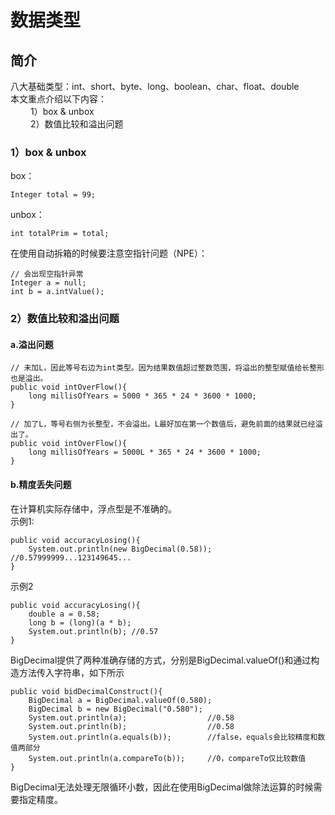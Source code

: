 # 数据类型
## 简介
八大基础类型：int、short、byte、long、boolean、char、float、double  
本文重点介绍以下内容：  
&emsp;&emsp; 1）box & unbox   
&emsp;&emsp; 2）数值比较和溢出问题  
### 1）box & unbox 
box：
```
Integer total = 99;
```
unbox：
```
int totalPrim = total;
```
在使用自动拆箱的时候要注意空指针问题（NPE）：
```
// 会出现空指针异常
Integer a = null;
int b = a.intValue();
``` 
### 2）数值比较和溢出问题
#### a.溢出问题
```
// 未加L，因此等号右边为int类型。因为结果数值超过整数范围，将溢出的整型赋值给长整形也是溢出。
public void intOverFlow(){
    long millisOfYears = 5000 * 365 * 24 * 3600 * 1000;
}
```
```
// 加了L，等号右侧为长整型，不会溢出。L最好加在第一个数值后，避免前面的结果就已经溢出了。
public void intOverFlow(){
    long millisOfYears = 5000L * 365 * 24 * 3600 * 1000;
}
```
#### b.精度丢失问题
在计算机实际存储中，浮点型是不准确的。  
示例1:
```
public void accuracyLosing(){
    System.out.println(new BigDecimal(0.58)); //0.57999999...123149645...
}
```
示例2
```
public void accuracyLosing(){
    double a = 0.58;
    long b = (long)(a * b);
    System.out.println(b); //0.57
}
```
BigDecimal提供了两种准确存储的方式，分别是BigDecimal.valueOf()和通过构造方法传入字符串，如下所示
```
public void bidDecimalConstruct(){
    BigDecimal a = BigDecimal.valueOf(0.580);
    BigDecimal b = new BigDecimal("0.580");
    System.out.println(a);                  //0.58
    System.out.println(b);                  //0.58
    System.out.println(a.equals(b));        //false，equals会比较精度和数值两部分
    System.out.println(a.compareTo(b));     //0，compareTo仅比较数值
}
```
BigDecimal无法处理无限循环小数，因此在使用BigDecimal做除法运算的时候需要指定精度。
